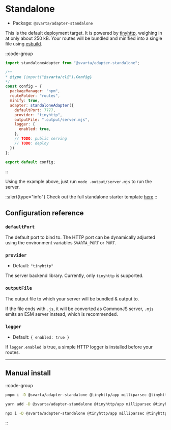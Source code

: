 # Standalone

- Package: `@svarta/adapter-standalone`

This is the default deployment target. It is powered by [tinyhttp](https://tinyhttp.v1rtl.site/), weighing in at only about 250 kB. Your routes will be bundled and minified into a single file using [esbuild](https://esbuild.github.io/).

::code-group
  ```js [svarta.config.mjs]
import standaloneAdapter from "@svarta/adapter-standalone";

/**
 * @type {import("@svarta/cli").Config}
 */
const config = {
    packageManager: "npm",
    routeFolder: "routes",
    minify: true,
    adapter: standaloneAdapter({
      defaultPort: 7777,
      provider: "tinyhttp",
      outputFile: ".output/server.mjs",
      logger: {
        enabled: true,
      },
      // TODO: public serving
      // TODO: deploy
    })
};

export default config;
  ```
::

Using the example above, just run `node .output/server.mjs` to run the server.

::alert{type="info"}
Check out the full standalone starter template [here](https://github.com/marvin-j97/svarta/tree/main/templates/starter-http)
::

## Configuration reference

### `defaultPort`

The default port to bind to. The HTTP port can be dynamically adjusted using the environment variables `SVARTA_PORT` or `PORT`.

### `provider`

- Default: `"tinyhttp"`

The server backend library. Currently, only `tinyhttp` is supported.

### `outputFile`

The output file to which your server will be bundled & output to.

If the file ends with `.js`, it will be converted as CommonJS server, `.mjs` emits an ESM server instead, which is recommended. 

### `logger`

- Default: `{ enabled: true }`

If `logger.enabled` is true, a simple HTTP logger is installed before your routes.

<!-- // TODO: public serving
// TODO: deploy -->

---

## Manual install

<!-- TODO: peers not required with auto install -->

::code-group
  ```bash [pnpm]
  pnpm i -D @svarta/adapter-standalone @tinyhttp/app milliparsec @tinyhttp/cookie
  ```
  ```bash [yarn]
  yarn add -D @svarta/adapter-standalone @tinyhttp/app milliparsec @tinyhttp/cookie
  ```
  ```bash [npm]
  npx i -D @svarta/adapter-standalone @tinyhttp/app milliparsec @tinyhttp/cookie
  ```
::
